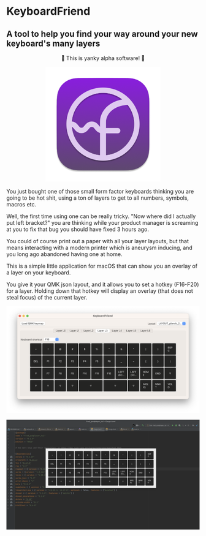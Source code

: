 # KeyboardFriend
## A tool to help you find your way around your new keyboard's many layers
<p align="center">🚧 This is yanky alpha software! 🚧</p>

<p align="center">
  <img width=300 src="icon.png">
</p>

You just bought one of those small form factor keyboards thinking you are going to be hot shit, using a ton of layers to get to all numbers, symbols, macros etc.

Well, the first time using one can be really tricky. "Now where did I actually put left bracket?" you are thinking while your product manager is screaming at you to fix that bug you should have fixed 3 hours ago.

You could of course print out a paper with all your layer layouts, but that means interacting with a modern printer which is aneurysm inducing, and you long ago abandoned having one at home.

This is a simple little application for macOS that can show you an overlay of a layer on your keyboard.

You give it your QMK json layout, and it allows you to set a hotkey (F16-F20) for a layer.
Holding down that hotkey will display an overlay (that does not steal focus) of the current layer.

<p align="center">
  <img src="settings.png">
</p>

<p align="center">
  <img src="overlay.png">
</p>

